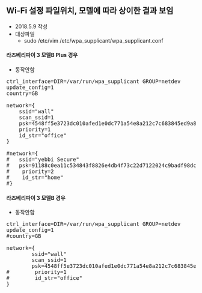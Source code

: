 
## Wi-Fi 설정 파일위치, 모델에 따라 상이한 결과 보임 
- 2018.5.9 작성
- 대상파일 
  - sudo /etc/vim /etc/wpa_supplicant/wpa_supplicant.conf

#### 라즈베리파이 3 모델B Plus 경우

- 동작안함
<pre>
ctrl_interface=DIR=/var/run/wpa_supplicant GROUP=netdev
update_config=1
country=GB

network={
    ssid="wall"
    scan_ssid=1
    psk=4548ff5e3723dc010afed1e0dc771a54e8a212c7c683845ed9a8e588100ebdd5
    priority=1
    id_str="office"
}

#network={
#   ssid="yebbi Secure"
#   psk=91188c0ea11c534843f8826e4db4f73c22d7122024c9badf98dc0b31d55a1365
#    priority=2
#    id_str="home"
#}
</pre>


#### 라즈베리파이 3 모델B 경우
- 동작안함 
<pre>
ctrl_interface=DIR=/var/run/wpa_supplicant GROUP=netdev
update_config=1
#country=GB

network={
        ssid="wall"
        scan_ssid=1
        psk=4548ff5e3723dc010afed1e0dc771a54e8a212c7c683845ed9a8e588100ebdd5
#        priority=1
#        id_str="office"
}

</pre?
